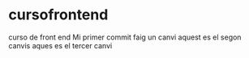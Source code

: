 # cursofrontend
curso de front end
Mi primer commit
faig un canvi
aquest es el segon canvis
aques es el tercer canvi